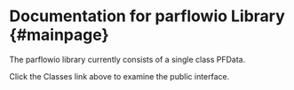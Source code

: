 # Documentation for parflowio Library                             {#mainpage}

The parflowio library currently consists of a single class PFData.

Click the Classes link above to examine the public interface.
